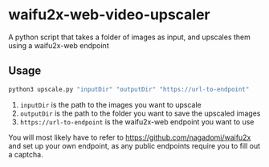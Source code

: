 # waifu2x-web-video-upscaler
 A python script that takes a folder of images as input, and upscales them using a waifu2x-web endpoint

## Usage
```bash
python3 upscale.py "inputDir" "outputDir" "https://url-to-endpoint"
```
1. `inputDir` is the path to the images you want to upscale
2. `outputDir` is the path to the folder you want to save the upscaled images
3. `https://url-to-endpoint` is the waifu2x-web endpoint you want to use

You will most likely have to refer to https://github.com/nagadomi/waifu2x and set up your own endpoint, as any public endpoints require you to fill out a captcha.